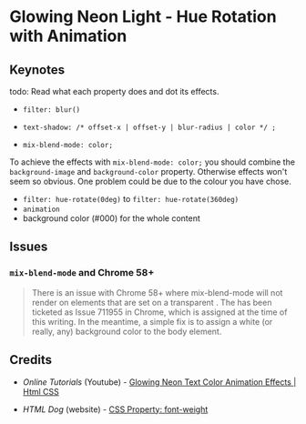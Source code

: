 # Glowing Neon Light - Hue Rotation with Animation

## Keynotes
todo: Read what each property does and dot its effects.
+ `filter: blur()`

+ `text-shadow: /* offset-x | offset-y | blur-radius | color */ ;`

+ `mix-blend-mode: color;`

To achieve the effects with `mix-blend-mode: color;` you should combine the `background-image` and `background-color` property.
Otherwise effects won't seem so obvious. One problem could be due to
the colour you have chose.

+ `filter: hue-rotate(0deg)` to `filter: hue-rotate(360deg)`
+ `animation`
+ background color (#000) for the whole content

## Issues

### `mix-blend-mode` and Chrome 58+

> There is an issue with Chrome 58+ where mix-blend-mode will not render on elements that are set on a transparent <body>. The has been ticketed as Issue 711955 in Chrome, which is assigned at the time of this writing. In the meantime, a simple fix is to assign a white (or really, any) background color to the body element.

## Credits

- _Online Tutorials_ (Youtube) - [Glowing Neon Text Color Animation Effects | Html CSS](https://youtu.be/6t6dAxRBpXQ)

- _HTML Dog_ (website) - [CSS Property: font-weight](https://htmldog.com/references/css/properties/font-weight/)
